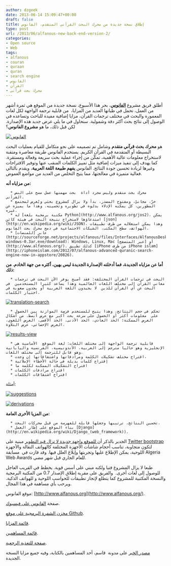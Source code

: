 ```yaml
---
author: dzgeek
date: 2013-06-14 15:09:47+00:00
draft: false
title: إطلاق نسخة جديدة من محرك البحث القرآني المتقدم، الفانوس
type: post
url: /2013/06/alfanous-new-back-end-version-2/
categories:
- Open source
- Web
tags:
- alfanous
- couran
- quraan
- quran
- search engine
- الفانوس
- القرآن
- محرك بحث قرآني
---
```


أطلق فريق مشروع [**الفانوس**](http://www.alfanous.org/)، بحر هذا الأسبوع، نسخة جديدة من الموقع هي ثمرة أشهر من العمل، تحمل في طياتها العديد من المزايا،  من قابلية ترجمة الواجهة لكل لغات المعمورة والبحث في مختلف ترجمات القرآن، مزايا إضافية مفيدة للباحث وتساعده في الوصول إلى نتائج بحث آكثر دقة وشمولية. سنحاول في ما يلي عرض جديد هذه الإصدارة. لكن قبل ذلك، ما هو **مشروع الفانوس**؟

[![الفانوس](https://www.it-scoop.com/wp-content/uploads/2013/06/alfanous-300x131.png)
](https://www.it-scoop.com/wp-content/uploads/2013/06/alfanous.png)

هو **محرك بحث قرآني متقدم** وشامل تم تصميمه على نحو متكامل للقيام بعمليات البحث البسيطة أو المتقدمة في القرآن الكريم. يستخدم الفانوس طريقة معاصرة ومتقنة لاستخراج معلومات عالية الأهمية، تمكّن من إجراء عملية بحث سريعة وفعالة ومستقرة. كما يهدف إلى تنفيذ ميزات إضافية مثل تمييز الكلمات المنقب عنها وتوفير الاقتراحات وغيرها لزيادة تحسين جودة النتائج. الفانوس **يفهم طبيعة اللغة العربية**، ويقدم بالتالي فعالية متميزة في معالجتها، مما يتيح التخلص من العديد من مواضع الغموض.

**من مزاياه أنه:**



	  * محرك بحث متقدم وليس مجرد أداة  بحث مهمتها عمل مسح على النص القرآني.
	  * حرٌ، مجانيٌ، ومفتوح المصدر، بدأ ولا يزال كمشروع بحثي ويُعرض لمجتمع المطورين، كل يمكنه الإدلاء بدلوه في تطويره وتحسينه. وهذا ما يميزه عن غيره.
	  * له [مكتبة برمجية بلغة Python](http://www.alfanous.org/jos2)، يمكن استدعاؤها لاستخراج نتيجة البحث في هيئة كائن [json](http://en.wikipedia.org/wiki/JSON)، وهذا يمكن استغلاله من طرف تطبيقات الهواتف، سطح المكتب، الشبكات الاجتماعية في دمج محرك بحث الفانوس.
	  * عابر [للمنصات](http://sourceforge.net/projects/alfanous/files/Interfaces/AlfanousDesktop/0.3/alfanousDesktop-windows-0.3ar.exe/download): Windows, Linux, Mac أو [عبر المتصفح](http://www.alfanous.org/). كذلك تطبيق [iPhone من طرف iPhone islam](http://iphoneislam.com/2012/07/alfanous-advanced-quranic-search-engine-now-in-appstore/20826).

**أما عن مزاياه الجديدة، فما أدخلته الإصدارة الجديدة ليس بهين، أكثره من جهة الخادم. من ذلك:**

<!-- more -->



	  * البحث في ترجمات القرآن المختلقة: فقد أصبح يوفر الآن البحث في ترجمات معاني القرآن إلى مختلف اللغات العالمية وهذا يساعد كثيرا المستخدمين  في البحث عن آي القرآن للذين  لا يجيدون اللغة العربية أو يجدون صعوبة في اختيار الكلمات.

[![translation-search](https://www.it-scoop.com/wp-content/uploads/2013/06/translation-search.png)
](https://www.it-scoop.com/wp-content/uploads/2013/06/translation-search.png)



	  * تحكم في حجم النتائج، وهذا يتيح للمستخدم فرصة الموازنة بين الحصول على  معلومات أكثر أو الحصول على سرعة بحث أكبر مع عرض أبسط. من أشكال العرض الممكنة: الحد العادي، الحد الأدنى، الحد الأقصى، العرض اللغوي، العرض الإحصائي، عرض التلاوة.

[![results-view](https://www.it-scoop.com/wp-content/uploads/2013/06/results-view.png)
](https://www.it-scoop.com/wp-content/uploads/2013/06/results-view.png)



	  * قابلية ترجمة الواجهة إلى مختلف اللغات: لغة الموقع  الأساسية هي الإنجليزية وهو حاليا مترجم إلى العربية، الأندونيسية، الفرنسية واليابانية وهو قابل للترجمة إلى مختلف اللغات.
	  * اقتراح مختلف تشكيلات الكلمة ومرادفاتها واشتقاقاتها إن وجدت،
	  * إقتراح كلمات بديلة في حالة الأخطاء الإملائية
	  * اقتراح التشكيلات الممكنة لكلمة ما
	  * اقتراح مرادفات الكلمات
	  * اقتراح اشتقاقات الكلمات

أمثلة:

[![suggestions](https://www.it-scoop.com/wp-content/uploads/2013/06/suggestions.png)
](https://www.it-scoop.com/wp-content/uploads/2013/06/suggestions.png)


[![derivations](https://www.it-scoop.com/wp-content/uploads/2013/06/derivations.png)
](https://www.it-scoop.com/wp-content/uploads/2013/06/derivations.png)


**من المزيا الأخرى العامة:**



	  * تحسين النتائج، ترتيبها وجعلها قابلة للفهرسة من قبل محركات البحث.
	  * بناء الموقع على إطار العمل [Django](http://en.wikipedia.org/wiki/Django_(web_framework)).



الجدير بالذكر أن[ للموقع واجهة جديدة لا تزال قيد التطوير](http://dj.alfanous.org/) مبنية على [Twitter bootstrap](http://en.wikipedia.org/wiki/Twitter_Bootstrap) لتكون متجاوبة، تناسب أحجام شاشات الأجهزة المختلفة كالهواتف النقالة والأجهزة اللوحية، يمكن الإطلاع عليها وتجربتها وإبلاغ العلل فيها. وقد فازت في  مسابقة Algeria Web Awards للعام الجاري قبل شهر مضى.




طبعا لا يزال المشروع فتيا ولكنه مبني على أسس قوية. يخطط في القريب العاجل للوصول إلى لغات أخرى.  والفريق على مقربة إطلاق الإصدار 0.7 من المكتبة البرمجية والنسخة المكتبية للمشروع كما يتطلع لإنجاز تطبيقات للحواسب اللوحية و للهواتف الذكية. ويرحب بأي مساهمة في هذا المجال.




موقع الفانوس: [http://www.alfanous.org](http://www.alfanous.org/).




صفحة [الفانوس على فيسبوك](https://www.facebook.com/Alfanous).




[مخزن الشفرة البرمجية على موقع Github](https://github.com/Alfanous-team/alfanous).




[قائمة المزايا](https://github.com/Alfanous-team/alfanous#search-features).




[قائمة المساهمين](https://github.com/Alfanous-team/alfanous/blob/master/AUTHORS.rst).




[صفحة للتغذية الرجعية](http://feedback.alfanous.org/).




[مصدر الخبر](http://www.kacemb.com/%D8%A5%D8%B7%D9%84%D8%A7%D9%82-%D8%A7%D9%84%D8%A5%D8%B5%D8%AF%D8%A7%D8%B1%D8%A9-%D8%A7%D9%84%D8%AC%D8%AF%D9%8A%D8%AF%D8%A9-%D9%84%D9%85%D9%88%D9%82%D8%B9-%D8%A7%D9%84%D9%81%D8%A7%D9%86%D9%88%D8%B3/) على مدونة  قاسم، أحد المساهمين بالكتابة، وفيه جميع مزايا النسخة الجديدة.
